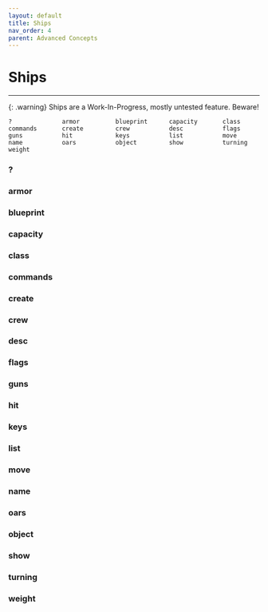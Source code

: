 ```yaml
---
layout: default
title: Ships
nav_order: 4
parent: Advanced Concepts
---
```


# Ships

---

{: .warning}
Ships are a Work-In-Progress, mostly untested feature. Beware!

```
?              armor          blueprint      capacity       class          
commands       create         crew           desc           flags          
guns           hit            keys           list           move           
name           oars           object         show           turning        
weight         
```

### ?

### armor

### blueprint

### capacity

### class

### commands

### create

### crew

### desc

### flags

### guns

### hit

### keys

### list

### move

### name

### oars

### object

### show

### turning

### weight